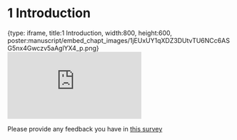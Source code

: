 # 1 Introduction
 
{type: iframe, title:1 Introduction, width:800, height:600, poster:manuscript/embed_chapt_images/1jEUxUY1qXDZ3DUtvTU6NCc6ASG5nx4Gwczv5aAglYX4_p.png}
![](https://jhudatascience.org/OTTR_Template/introduction.html)
 
Please provide any feedback you have in [this survey](www.some_link.org)
 
